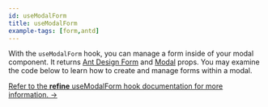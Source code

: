 ```yaml
---
id: useModalForm
title: useModalForm
example-tags: [form,antd]
---
```


With the `useModalForm` hook, you can manage a form inside of your modal component. It returns [Ant Design Form](https://ant.design/components/form/) and [Modal](https://ant.design/components/modal/) props. You may examine the code below to learn how to create and manage forms within a modal.

[Refer to the **refine** useModalForm hook documentation for more information. →](/docs/api-reference/antd/hooks/form/useModalForm/)

<CodeSandboxExample path="form-antd-use-modal-form" />

